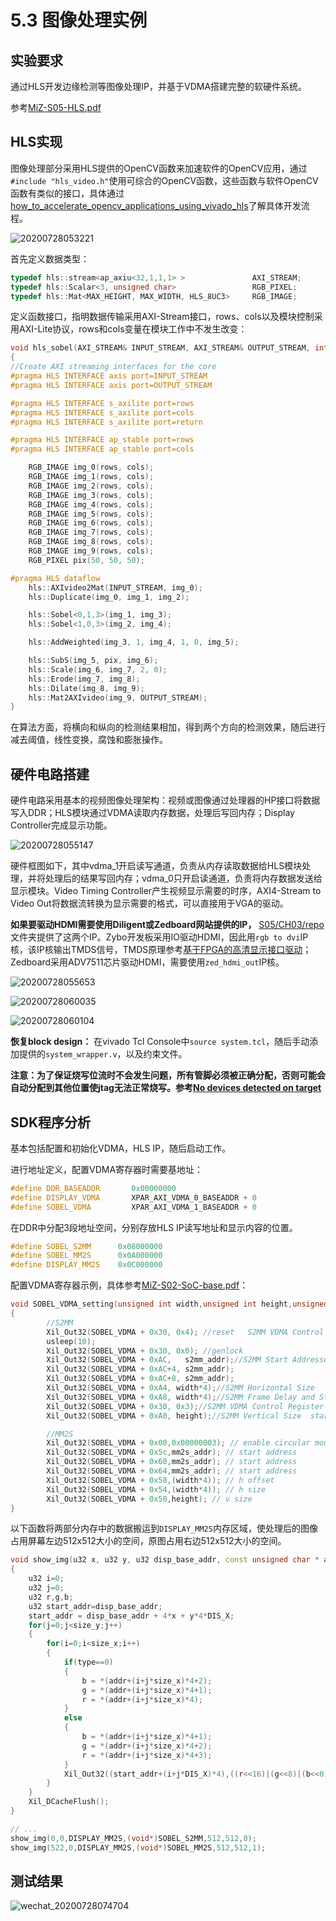 # 5.3	图像处理实例

## 实验要求

通过HLS开发边缘检测等图像处理IP，并基于VDMA搭建完整的软硬件系统。

参考[MiZ-S05-HLS.pdf](../../reference/MiZ-S05-HLS.pdf)

## HLS实现

图像处理部分采用HLS提供的OpenCV函数来加速软件的OpenCV应用，通过`#include "hls_video.h"`使用可综合的OpenCV函数，这些函数与软件OpenCV函数有类似的接口，具体通过[how_to_accelerate_opencv_applications_using_vivado_hls](https://www.macrogroup.ru/sites/default/files/uploads/files_and_docs/how_to_accelerate_opencv_applications_using_vivado_hls.pdf)了解具体开发流程。

![20200728053221](https://raw.githubusercontent.com/wxiang357/Image/master/20200728053221.png)

首先定义数据类型：

```C++
typedef hls::stream<ap_axiu<32,1,1,1> >               AXI_STREAM;
typedef hls::Scalar<3, unsigned char>                 RGB_PIXEL;
typedef hls::Mat<MAX_HEIGHT, MAX_WIDTH, HLS_8UC3>     RGB_IMAGE;
```

定义函数接口，指明数据传输采用AXI-Stream接口，rows、cols以及模块控制采用AXI-Lite协议，rows和cols变量在模块工作中不发生改变：

```C++
void hls_sobel(AXI_STREAM& INPUT_STREAM, AXI_STREAM& OUTPUT_STREAM, int rows, int cols)
{
//Create AXI streaming interfaces for the core
#pragma HLS INTERFACE axis port=INPUT_STREAM
#pragma HLS INTERFACE axis port=OUTPUT_STREAM

#pragma HLS INTERFACE s_axilite port=rows
#pragma HLS INTERFACE s_axilite port=cols
#pragma HLS INTERFACE s_axilite port=return

#pragma HLS INTERFACE ap_stable port=rows
#pragma HLS INTERFACE ap_stable port=cols

    RGB_IMAGE img_0(rows, cols);
    RGB_IMAGE img_1(rows, cols);
    RGB_IMAGE img_2(rows, cols);
    RGB_IMAGE img_3(rows, cols);
    RGB_IMAGE img_4(rows, cols);
    RGB_IMAGE img_5(rows, cols);
    RGB_IMAGE img_6(rows, cols);
    RGB_IMAGE img_7(rows, cols);
    RGB_IMAGE img_8(rows, cols);
    RGB_IMAGE img_9(rows, cols);
    RGB_PIXEL pix(50, 50, 50);

#pragma HLS dataflow
    hls::AXIvideo2Mat(INPUT_STREAM, img_0);
    hls::Duplicate(img_0, img_1, img_2);

    hls::Sobel<0,1,3>(img_1, img_3);
    hls::Sobel<1,0,3>(img_2, img_4);

    hls::AddWeighted(img_3, 1, img_4, 1, 0, img_5);

    hls::SubS(img_5, pix, img_6);
    hls::Scale(img_6, img_7, 2, 0);
    hls::Erode(img_7, img_8);
    hls::Dilate(img_8, img_9);
    hls::Mat2AXIvideo(img_9, OUTPUT_STREAM);
}
```

在算法方面，将横向和纵向的检测结果相加，得到两个方向的检测效果，随后进行减去阈值，线性变换，腐蚀和膨胀操作。

## 硬件电路搭建

硬件电路采用基本的视频图像处理架构：视频或图像通过处理器的HP接口将数据写入DDR；HLS模块通过VDMA读取内存数据，处理后写回内存；Display Controller完成显示功能。

![20200728055147](https://raw.githubusercontent.com/wxiang357/Image/master/20200728055147.png)

硬件框图如下，其中vdma_1开启读写通道，负责从内存读取数据给HLS模块处理，并将处理后的结果写回内存；vdma_0只开启读通道，负责将内存数据发送给显示模块。Video Timing Controller产生视频显示需要的时序，AXI4-Stream to Video Out将数据流转换为显示需要的格式，可以直接用于VGA的驱动。

**如果要驱动HDMI需要使用Diligent或Zedboard网站提供的IP，** [S05/CH03/repo](./repo)文件夹提供了这两个IP。Zybo开发板采用IO驱动HDMI，因此用`rgb to dvi`IP核，该IP核输出TMDS信号，TMDS原理参考[基于FPGA的高清显示接口驱动](https://www.cnblogs.com/ninghechuan/archive/2018/01/26/8353827.html)；Zedboard采用ADV7511芯片驱动HDMI，需要使用`zed_hdmi_out`IP核。

![20200728055653](https://raw.githubusercontent.com/wxiang357/Image/master/20200728055653.png)

![20200728060035](https://raw.githubusercontent.com/wxiang357/Image/master/20200728060035.png)

![20200728060104](https://raw.githubusercontent.com/wxiang357/Image/master/20200728060104.png)

**恢复block design：**
在vivado Tcl Console中`source system.tcl`，随后手动添加提供的`system_wrapper.v`，以及约束文件。

**注意：为了保证烧写位流时不会发生问题，所有管脚必须被正确分配，否则可能会自动分配到其他位置使jtag无法正常烧写。参考[No devices detected on target](https://forums.xilinx.com/t5/FPGA-Configuration/Labtools-27-3165-error-but-FPGA-is-programmed/td-p/917729)**

## SDK程序分析

基本包括配置和初始化VDMA，HLS IP，随后启动工作。

进行地址定义，配置VDMA寄存器时需要基地址：

```C++
#define DDR_BASEADDR       0x00000000
#define DISPLAY_VDMA       XPAR_AXI_VDMA_0_BASEADDR + 0
#define SOBEL_VDMA		   XPAR_AXI_VDMA_1_BASEADDR + 0
```

在DDR中分配3段地址空间，分别存放HLS IP读写地址和显示内容的位置。

```C++
#define SOBEL_S2MM		0x08000000
#define SOBEL_MM2S		0x0A000000
#define DISPLAY_MM2S	0x0C000000
```

配置VDMA寄存器示例，具体参考[MiZ-S02-SoC-base.pdf](../../reference/MiZ-S02-SoC-base.pdf)：

```C++
void SOBEL_VDMA_setting(unsigned int width,unsigned int height,unsigned int s2mm_addr,unsigned int mm2s_addr)
{
	    //S2MM
		Xil_Out32(SOBEL_VDMA + 0x30, 0x4); //reset   S2MM VDMA Control Register
	    usleep(10);
	    Xil_Out32(SOBEL_VDMA + 0x30, 0x0); //genlock
	    Xil_Out32(SOBEL_VDMA + 0xAC,   s2mm_addr);//S2MM Start Addresses
	    Xil_Out32(SOBEL_VDMA + 0xAC+4, s2mm_addr);
	    Xil_Out32(SOBEL_VDMA + 0xAC+8, s2mm_addr);
	    Xil_Out32(SOBEL_VDMA + 0xA4, width*4);//S2MM Horizontal Size
	    Xil_Out32(SOBEL_VDMA + 0xA8, width*4);//S2MM Frame Delay and Stride
	    Xil_Out32(SOBEL_VDMA + 0x30, 0x3);//S2MM VDMA Control Register
	    Xil_Out32(SOBEL_VDMA + 0xA0, height);//S2MM Vertical Size  start an S2M

		//MM2S
	    Xil_Out32(SOBEL_VDMA + 0x00,0x00000003); // enable circular mode
	    Xil_Out32(SOBEL_VDMA + 0x5c,mm2s_addr); // start address
	    Xil_Out32(SOBEL_VDMA + 0x60,mm2s_addr); // start address
	    Xil_Out32(SOBEL_VDMA + 0x64,mm2s_addr); // start address
	    Xil_Out32(SOBEL_VDMA + 0x58,(width*4)); // h offset
	    Xil_Out32(SOBEL_VDMA + 0x54,(width*4)); // h size
	    Xil_Out32(SOBEL_VDMA + 0x50,height); // v size
}
```

以下函数将两部分内存中的数据搬运到`DISPLAY_MM2S`内存区域，使处理后的图像占用屏幕左边512x512大小的空间，原图占用右边512x512大小的空间。

```C++
void show_img(u32 x, u32 y, u32 disp_base_addr, const unsigned char * addr, u32 size_x, u32 size_y,u32 type)
{
	u32 i=0;
	u32 j=0;
	u32 r,g,b;
	u32 start_addr=disp_base_addr;
	start_addr = disp_base_addr + 4*x + y*4*DIS_X;
	for(j=0;j<size_y;j++)
	{
		for(i=0;i<size_x;i++)
		{
			if(type==0)
			{
				b = *(addr+(i+j*size_x)*4+2);
				g = *(addr+(i+j*size_x)*4+1); 
				r = *(addr+(i+j*size_x)*4); 
			}
			else
			{
				b = *(addr+(i+j*size_x)*4+1); 
				g = *(addr+(i+j*size_x)*4+2); 
				r = *(addr+(i+j*size_x)*4+3); 
			}
			Xil_Out32((start_addr+(i+j*DIS_X)*4),((r<<16)|(g<<8)|(b<<0)|0x0));
		}
	}
	Xil_DCacheFlush();
}

// ...
show_img(0,0,DISPLAY_MM2S,(void*)SOBEL_S2MM,512,512,0);
show_img(522,0,DISPLAY_MM2S,(void*)SOBEL_MM2S,512,512,1);

```

## 测试结果

![wechat_20200728074704](https://raw.githubusercontent.com/wxiang357/Image/master/wechat_20200728074704.jpg)
